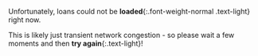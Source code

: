 Unfortunately, loans could not be __loaded__{:.font-weight-normal .text-light} right now.

This is likely just transient network congestion - so please wait a few moments and then __try again__{:.text-light}!